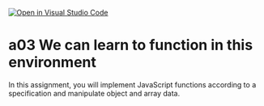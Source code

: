[![Open in Visual Studio Code](https://classroom.github.com/assets/open-in-vscode-f059dc9a6f8d3a56e377f745f24479a46679e63a5d9fe6f495e02850cd0d8118.svg)](https://classroom.github.com/online_ide?assignment_repo_id=5842387&assignment_repo_type=AssignmentRepo)
# a03 We can learn to function in this environment
In this assignment, you will implement JavaScript functions according to a specification and manipulate object and array data.
